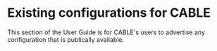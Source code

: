 # Existing configurations for CABLE

This section of the User Guide is for CABLE's users to advertise any configuration that is publically available.
